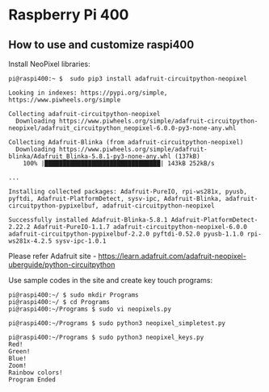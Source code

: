 # Raspberry Pi 400
## How to use and customize raspi400

Install NeoPixel libraries:
```
pi@raspi400:~ $  sudo pip3 install adafruit-circuitpython-neopixel

Looking in indexes: https://pypi.org/simple, https://www.piwheels.org/simple

Collecting adafruit-circuitpython-neopixel
  Downloading https://www.piwheels.org/simple/adafruit-circuitpython-neopixel/adafruit_circuitpython_neopixel-6.0.0-py3-none-any.whl

Collecting Adafruit-Blinka (from adafruit-circuitpython-neopixel)
  Downloading https://www.piwheels.org/simple/adafruit-blinka/Adafruit_Blinka-5.8.1-py3-none-any.whl (137kB)
    100% |████████████████████████████████| 143kB 252kB/s 

...

Installing collected packages: Adafruit-PureIO, rpi-ws281x, pyusb, pyftdi, Adafruit-PlatformDetect, sysv-ipc, Adafruit-Blinka, adafruit-circuitpython-pypixelbuf, adafruit-circuitpython-neopixel

Successfully installed Adafruit-Blinka-5.8.1 Adafruit-PlatformDetect-2.22.2 Adafruit-PureIO-1.1.7 adafruit-circuitpython-neopixel-6.0.0 adafruit-circuitpython-pypixelbuf-2.2.0 pyftdi-0.52.0 pyusb-1.1.0 rpi-ws281x-4.2.5 sysv-ipc-1.0.1
```

Please refer Adafruit site - https://learn.adafruit.com/adafruit-neopixel-uberguide/python-circuitpython

Use sample codes in the site and create key touch programs:

```
pi@raspi400:~/ $ sudo mkdir Programs
pi@raspi400:~/ $ cd Programs
pi@raspi400:~/Programs $ sudo vi neopixels.py

pi@raspi400:~/Programs $ sudo python3 neopixel_simpletest.py

pi@raspi400:~/Programs $ sudo python3 neopixel_keys.py 
Red!
Green!
Blue!
Zoom!
Rainbow colors!
Program Ended
```

